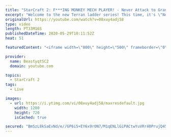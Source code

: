 ```yaml
---
title: "StarCraft 2: F***ING MONKEY MECH PLAYER! - Never Attack to Grandmaster"
excerpt: "Welcome to the new Terran ladder series! This time, it's \"Never Attack to Grandmaster!\" In this challenge, I play as Terran on the EU ladder, and in every game I'm not allowed to attack with any units except for using Ghosts. I'm allowed to make any army units for defending, as long as I don't attack"
originalUrl: https://youtube.com/watch?v=08xuy4adj58
type: video
length: PT33M16S
publishedDateTime: 2020-05-29T10:11:52Z
heat: 51

featuredContent: "<iframe width=\"800\" height=\"500\" frameborder=\"0\" src=\"https://www.youtube.com/embed/08xuy4adj58\" allow=\"accelerometer; autoplay; encrypted-media; gyroscope; picture-in-picture\" allowfullscreen></iframe>"

provider:
  name: BeastyqtSC2
  domain: youtube.com

topics:
  - StarCraft 2
tags:
  - Live

images:
  - url: https://i.ytimg.com/vi/08xuy4adj58/maxresdefault.jpg
    width: 1280
    height: 720
    isCached: true

secured: "BmSzL8kSaEvNd/e//GP6i5+EY6x9rON7/M1qENLlGiPACtwYuVRr40PrujQ459JLyA0vtW5/nf5YB1LTGe0IlEzExKafJk30X4nTHv0zXRKlgX8+vFkpRWv6N9bDzbAvy9nARwhqDBvr6tr3Nws7tMnFzheqGHMYhSD65rXszZB4VTxclt1RMwHmMGlMgvoDLV5VM+rS5lhrIwqkRf/wjTk/QYvz9WPccS2qVQFmr0q/+Uo1+wCnMFfE+JYJQhGw/PaJDjZ195XhJG0ROHX9UkxQLFJngfJaWROC45WetJKFATax6wUugAv0AyYzinzUcZ3Opc607wAMjYkVIpV1pBh+ijjp8KzRQ9zFGiTzK5vC9Qz/ZjJa4FIlnvA0AW4WiAeJ0vNHNbf8EvOgHo49853NtVMnz7P8z/nXsFNDjIU=;iVPiwM8Cy9z41BoJ8gnYMQ=="
---
```


